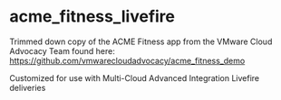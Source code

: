 # acme_fitness_livefire
Trimmed down copy of the ACME Fitness app from the VMware Cloud Advocacy Team found here: https://github.com/vmwarecloudadvocacy/acme_fitness_demo

Customized for use with Multi-Cloud Advanced Integration Livefire deliveries
